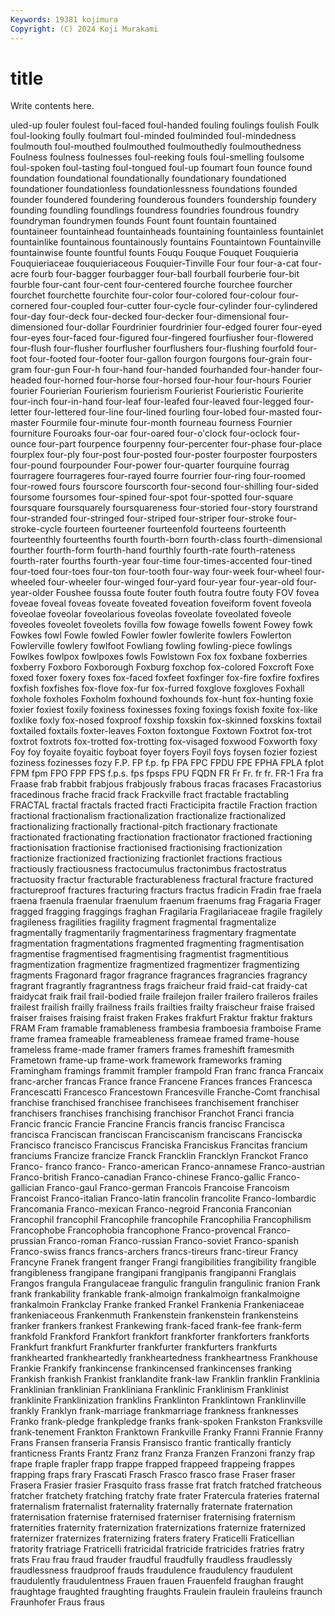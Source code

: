 ```yaml
---
Keywords: 19381 kojimura
Copyright: (C) 2024 Koji Murakami
---
```


# title

Write contents here.



uled-up fouler foulest foul-faced foul-handed fouling foulings
foulish Foulk foul-looking foully foulmart foul-minded foulminded foul-mindedness foulmouth foul-mouthed
foulmouthed foulmouthedly foulmouthedness Foulness foulness foulnesses foul-reeking fouls foul-smelling foulsome
foul-spoken foul-tasting foul-tongued foul-up foumart foun founce found foundation foundational
foundationally foundationary foundationed foundationer foundationless foundationlessness foundations founded founder foundered
foundering founderous founders foundership foundery founding foundling foundlings foundress foundries
foundrous foundry foundryman foundrymen founds Fount fount fountain fountained fountaineer
fountainhead fountainheads fountaining fountainless fountainlet fountainlike fountainous fountainously fountains Fountaintown
Fountainville fountainwise founte fountful founts Fouqu Fouque Fouquet Fouquieria Fouquieriaceae
fouquieriaceous Fouquier-Tinville Four four four-a-cat four-acre fourb four-bagger fourbagger four-ball
fourball fourberie four-bit fourble four-cant four-cent four-centered fourche fourchee fourcher
fourchet fourchette fourchite four-color four-colored four-colour four-cornered four-coupled four-cutter four-cycle
four-cylinder four-cylindered four-day four-deck four-decked four-decker four-dimensional four-dimensioned four-dollar Fourdrinier
fourdrinier four-edged fourer four-eyed four-eyes four-faced four-figured four-fingered fourfiusher four-flowered
four-flush four-flusher fourflusher fourflushers four-flushing fourfold four-foot four-footed four-footer four-gallon
fourgon fourgons four-grain four-gram four-gun Four-h four-hand four-handed fourhanded four-hander
four-headed four-horned four-horse four-horsed four-hour four-hours Fourier fourier Fourierian Fourierism
fourierism Fourierist Fourieristic Fourierite four-inch four-in-hand four-leaf four-leafed four-leaved four-legged
four-letter four-lettered four-line four-lined fourling four-lobed four-masted four-master Fourmile four-minute
four-month fourneau fourness Fournier fourniture Fouroaks four-oar four-oared four-o'clock four-oclock
four-ounce four-part fourpence fourpenny four-percenter four-phase four-place fourplex four-ply four-post
four-posted four-poster fourposter fourposters four-pound fourpounder Four-power four-quarter fourquine fourrag
fourragere fourrageres four-rayed fourre fourrier four-ring four-roomed four-rowed fours fourscore
fourscorth four-second four-shilling four-sided foursome foursomes four-spined four-spot four-spotted four-square
foursquare foursquarely foursquareness four-storied four-story fourstrand four-stranded four-stringed four-striped four-striper
four-stroke four-stroke-cycle fourteen fourteener fourteenfold fourteens fourteenth fourteenthly fourteenths fourth
fourth-born fourth-class fourth-dimensional fourther fourth-form fourth-hand fourthly fourth-rate fourth-rateness fourth-rater
fourths fourth-year four-time four-times-accented four-tined four-toed four-toes four-ton four-tooth four-way
four-week four-wheel four-wheeled four-wheeler four-winged four-yard four-year four-year-old four-year-older Foushee
foussa foute fouter fouth foutra foutre fouty FOV fovea foveae
foveal foveas foveate foveated foveation foveiform fovent foveola foveolae foveolar
foveolarious foveolas foveolate foveolated foveole foveoles foveolet foveolets fovilla fow
fowage fowells fowent Fowey fowk Fowkes fowl Fowle fowled Fowler
fowler fowlerite fowlers Fowlerton Fowlerville fowlery fowlfoot Fowliang fowling fowling-piece
fowlings Fowlkes fowlpox fowlpoxes fowls Fowlstown Fox fox foxbane foxberries
foxberry Foxboro Foxborough Foxburg foxchop fox-colored Foxcroft Foxe foxed foxer
foxery foxes fox-faced foxfeet foxfinger fox-fire foxfire foxfires foxfish foxfishes
fox-flove fox-fur fox-furred foxglove foxgloves Foxhall foxhole foxholes Foxholm foxhound
foxhounds fox-hunt fox-hunting foxie foxier foxiest foxily foxiness foxinesses foxing
foxings foxish foxite fox-like foxlike foxly fox-nosed foxproof foxship foxskin
fox-skinned foxskins foxtail foxtailed foxtails foxter-leaves Foxton foxtongue Foxtown Foxtrot
fox-trot foxtrot foxtrots fox-trotted fox-trotting fox-visaged foxwood Foxworth foxy Foy
foy foyaite foyaitic foyboat foyer foyers Foyil foys foysen fozier
foziest foziness fozinesses fozy F.P. FP f.p. fp FPA FPC
FPDU FPE FPHA FPLA fplot FPM fpm FPO FPP FPS
f.p.s. fps fpsps FPU FQDN FR Fr Fr. fr fr.
FR-1 Fra fra Fraase frab frabbit frabjous frabjously frabous fracas
fracases Fracastorius fracedinous frache fracid frack Frackville fract fractable fractabling
FRACTAL fractal fractals fracted fracti Fracticipita fractile Fraction fraction fractional
fractionalism fractionalization fractionalize fractionalized fractionalizing fractionally fractional-pitch fractionary fractionate fractionated
fractionating fractionation fractionator fractioned fractioning fractionisation fractionise fractionised fractionising fractionization
fractionize fractionized fractionizing fractionlet fractions fractious fractiously fractiousness fractocumulus fractonimbus
fractostratus fractuosity fractur fracturable fracturableness fractural fracture fractured fractureproof fractures
fracturing fracturs fractus fradicin Fradin frae fraela fraena fraenula fraenular
fraenulum fraenum fraenums frag Fragaria Frager fragged fragging fraggings fraghan
Fragilaria Fragilariaceae fragile fragilely fragileness fragilities fragility fragment fragmental fragmentalize
fragmentally fragmentarily fragmentariness fragmentary fragmentate fragmentation fragmentations fragmented fragmenting fragmentisation
fragmentise fragmentised fragmentising fragmentist fragmentitious fragmentization fragmentize fragmentized fragmentizer fragmentizing
fragments Fragonard fragor fragrance fragrances fragrancies fragrancy fragrant fragrantly fragrantness
frags fraicheur fraid fraid-cat fraidy-cat fraidycat fraik frail frail-bodied fraile
frailejon frailer frailero fraileros frailes frailest frailish frailly frailness frails
frailties frailty fraischeur fraise fraised fraiser fraises fraising fraist fraken
Frakes frakfurt Fraktur fraktur frakturs FRAM Fram framable framableness frambesia
framboesia framboise Frame frame framea frameable frameableness frameae framed frame-house
frameless frame-made framer framers frames frameshift framesmith Frametown frame-up frame-work
framework frameworks framing Framingham framings frammit frampler frampold Fran franc
franca Francaix franc-archer francas France france Francene Frances frances Francesca
Francescatti Francesco Francestown Francesville Franche-Comt franchisal franchise franchised franchisee franchisees
franchisement franchiser franchisers franchises franchising franchisor Franchot Franci francia Francic
francic Francie Francine Francis francis francisc Francisca francisca Franciscan franciscan
Franciscanism franciscans Franciscka Francisco francisco Franciscus Franciska Franciskus Francitas francium
franciums Francize francize Franck Francklin Francklyn Franckot Franco Franco- franco
franco- Franco-american Franco-annamese Franco-austrian Franco-british Franco-canadian Franco-chinese Franco-gallic Franco-gallician Franco-gaul
Franco-german Francois Francoise Francoism Francoist Franco-italian Franco-latin francolin francolite Franco-lombardic
Francomania Franco-mexican Franco-negroid Franconia Franconian Francophil francophil Francophile francophile Francophilia
Francophilism Francophobe Francophobia francophone Franco-provencal Franco-prussian Franco-roman Franco-russian Franco-soviet Franco-spanish
Franco-swiss francs francs-archers francs-tireurs franc-tireur Francy Francyne Franek frangent franger
Frangi frangibilities frangibility frangible frangibleness frangipane frangipani frangipanis frangipanni Franglais
Frangos frangula Frangulaceae frangulic frangulin frangulinic franion Frank frank frankability
frankable frank-almoign frankalmoign frankalmoigne frankalmoin Frankclay Franke franked Frankel Frankenia
Frankeniaceae frankeniaceous Frankenmuth Frankenstein frankenstein frankensteins franker frankers frankest Frankewing
frank-faced frank-fee frank-ferm frankfold Frankford Frankfort frankfort frankforter frankforters frankforts
Frankfurt frankfurt Frankfurter frankfurter frankfurters frankfurts frankhearted frankheartedly frankheartedness frankheartness
Frankhouse Frankie Frankify frankincense frankincensed frankincenses franking Frankish frankish Frankist
franklandite frank-law Franklin franklin Franklinia Franklinian franklinian Frankliniana Franklinic Franklinism
Franklinist franklinite Franklinization franklins Franklinton Franklintown Franklinville frankly Franklyn frank-marriage
frankmarriage frankness franknesses Franko frank-pledge frankpledge franks frank-spoken Frankston Franksville
frank-tenement Frankton Franktown Frankville Franky Franni Frannie Franny Frans Fransen
franseria Fransis Fransisco frantic frantically franticly franticness Frants Frantz Franz
franz Franza Franzen Franzoni franzy frap frape fraple frapler frapp
frappe frapped frappeed frappeing frappes frapping fraps frary Frascati Frasch
Frasco frasco frase Fraser fraser Frasera Frasier frasier Frasquito frass
frasse frat fratch fratched fratcheous fratcher fratchety fratching fratchy frate
frater Fratercula frateries fraternal fraternalism fraternalist fraternality fraternally fraternate fraternation
fraternisation fraternise fraternised fraterniser fraternising fraternism fraternities fraternity fraternization fraternizations
fraternize fraternized fraternizer fraternizes fraternizing fraters fratery Fraticelli Fraticellian fratority
fratriage Fratricelli fratricidal fratricide fratricides fratries fratry frats Frau frau
fraud frauder fraudful fraudfully fraudless fraudlessly fraudlessness fraudproof frauds fraudulence
fraudulency fraudulent fraudulently fraudulentness Frauen frauen Frauenfeld fraughan fraught fraughtage
fraughted fraughting fraughts Fraulein fraulein frauleins fraunch Fraunhofer Fraus fraus
